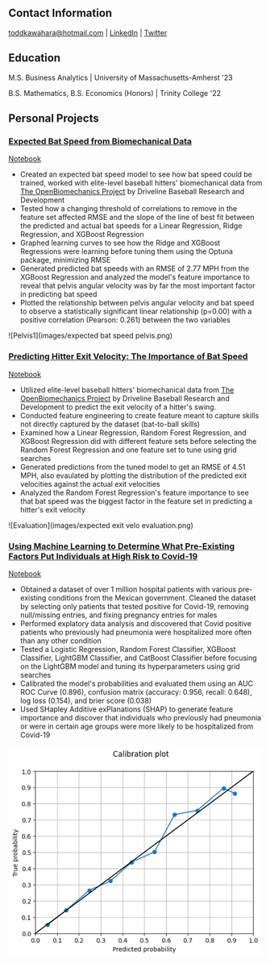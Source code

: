 ## Contact Information
toddkawahara@hotmail.com | [LinkedIn](https://www.linkedin.com/in/todd-kawahara/) | [Twitter](https://twitter.com/toddkawahara)

## Education
M.S. Business Analytics | University of Massachusetts-Amherst '23



B.S. Mathematics, B.S. Economics (Honors) | Trinity College '22
## Personal Projects
### <ins>[Expected Bat Speed from Biomechanical Data](https://toddkawahara.wordpress.com/2023/09/10/expected-bat-speed-from-biomechanical-data/)<ins>
[Notebook](https://github.com/toddkawahara/expected-bat-speed/blob/main/Predicting_Bat_Speed.ipynb)
- Created an expected bat speed model to see how bat speed could be trained, worked with elite-level baseball hitters' biomechanical data from [The OpenBiomechanics Project](https://www.openbiomechanics.org/) by Driveline Baseball Research and Development
- Tested how a changing threshold of correlations to remove in the feature set affected RMSE and the slope of the line of best fit between the predicted and actual bat speeds for a Linear Regression, Ridge Regression, and XGBoost Regression
- Graphed learning curves to see how the Ridge and XGBoost Regressions were learning before tuning them using the Optuna package, minimizing RMSE
- Generated predicted bat speeds with an RMSE of 2.77 MPH from the XGBoost Regression and analyzed the model's feature importance to reveal that pelvis angular velocity was by far the most important factor in predicting bat speed
- Plotted the relationship between pelvis angular velocity and bat speed to observe a statistically significant linear relationship (p=0.00) with a positive correlation (Pearson: 0.261) between the two variables

![Pelvis1](images/expected bat speed pelvis.png)


### <ins>[Predicting Hitter Exit Velocity: The Importance of Bat Speed](https://toddkawahara.wordpress.com/2023/01/10/predicting-hitter-exit-velocity-the-importance-of-bat-speed/)<ins>
[Notebook](https://github.com/toddkawahara/predicted-exit-velocity/blob/main/Driveline_Hitting.ipynb)
- Utilized elite-level baseball hitters' biomechanical data from [The OpenBiomechanics Project](https://www.openbiomechanics.org/) by Driveline Baseball Research and Development to predict the exit velocity of a hitter's swing.
- Conducted feature engineering to create feature meant to capture skills not directly captured by the dataset (bat-to-ball skills)
- Examined how a Linear Regression, Random Forest Regression, and XGBoost Regression did with different feature sets before selecting the Random Forest Regression and one feature set to tune using grid searches
- Generated predictions from the tuned model to get an RMSE of 4.51 MPH, also evaulated by plotting the distribution of the predicted exit velocities against the actual exit velocities
- Analyzed the Random Forest Regression's feature importance to see that bat speed was the biggest factor in the feature set in predicting a hitter's exit velocity


![Evaluation](images/expected exit velo evaluation.png)


### <ins>[Using Machine Learning to Determine What Pre-Existing Factors Put Individuals at High Risk to Covid-19](https://toddkawahara.wordpress.com/2023/01/26/using-machine-learning-to-see-what-pre-existing-factors-put-individuals-at-high-risk-to-covid-19/)<ins>
[Notebook](https://github.com/toddkawahara/covid-hospitalizations/blob/main/Covid.ipynb)
- Obtained a dataset of over 1 million hospital patients with various pre-existing conditions from the Mexican government. Cleaned the dataset by selecting only patients that tested positive for Covid-19, removing null/missing entries, and fixing pregnancy entries for males
- Performed explatory data analysis and discovered that Covid positive patients who previously had pneumonia were hospitalized more often than any other condition
- Tested a Logistic Regression, Random Forest Classifier, XGBoost Classifier, LightGBM Classifier, and CatBoost Classifier before focusing on the LightGBM model and tuning its hyperparameters using grid searches
- Calibrated the model's probabilities and evaluated them using an AUC ROC Curve (0.896), confusion matrix (accuracy: 0.956, recall: 0.648), log loss (0.154), and brier score (0.038)
- Used SHapley Additive exPlanations (SHAP) to generate feature importance and discover that individuals who previously had pneumonia or were in certain age groups were more likely to be hospitalized from Covid-19


![Calibration](images/covid_calibration_1.png)
